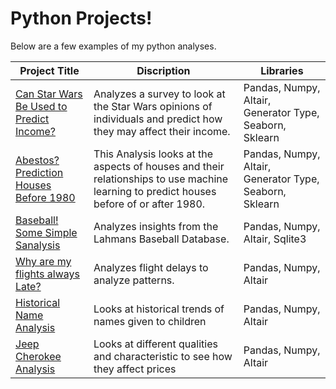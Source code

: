 # Python Projects!
Below are a few examples of my python analyses.

| Project Title | Discription | Libraries |
| --- | --- | --- | 
| <a href="https://tybinning.github.io/pythonprojects/project_5.html"> Can Star Wars Be Used to Predict Income? </a> | Analyzes a survey to look at the Star Wars opinions of individuals and predict how they may affect their income.  | Pandas, Numpy, Altair, Generator Type, Seaborn, Sklearn |
| <a href="https://tybinning.github.io/pythonprojects/project_4.html"> Abestos? Prediction Houses Before 1980 </a> | This Analysis looks at the aspects of houses and their relationships to use machine learning to predict houses before of or after 1980. | Pandas, Numpy, Altair, Generator Type, Seaborn, Sklearn |
| <a href="https://tybinning.github.io/pythonprojects/project_3.html"> Baseball! Some Simple Sanalysis </a> | Analyzes insights from the Lahmans Baseball Database. | Pandas, Numpy, Altair, Sqlite3 |
| <a href="https://tybinning.github.io/pythonprojects/project_2.html"> Why are my flights always Late? </a> | Analyzes flight delays to analyze patterns. | Pandas, Numpy, Altair |
| <a href="https://tybinning.github.io/pythonprojects/project_1.html"> Historical Name Analysis </a> | Looks at historical trends of names given to children | Pandas, Numpy, Altair |
| <a href="https://tybinning.github.io/pythonprojects/craigs_cars.html"> Jeep Cherokee Analysis </a> | Looks at different qualities and characteristic to see how they affect prices | Pandas, Numpy, Altair |
